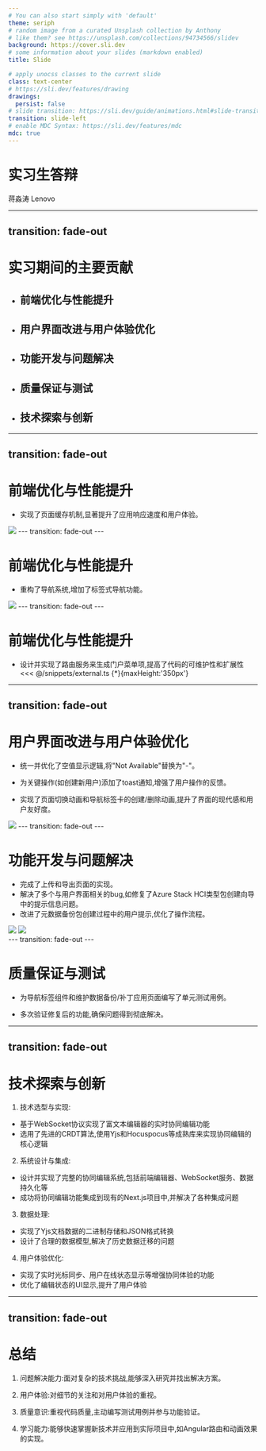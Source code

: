 ```yaml
---
# You can also start simply with 'default'
theme: seriph
# random image from a curated Unsplash collection by Anthony
# like them? see https://unsplash.com/collections/94734566/slidev
background: https://cover.sli.dev
# some information about your slides (markdown enabled)
title: Slide

# apply unocss classes to the current slide
class: text-center
# https://sli.dev/features/drawing
drawings:
  persist: false
# slide transition: https://sli.dev/guide/animations.html#slide-transitions
transition: slide-left
# enable MDC Syntax: https://sli.dev/features/mdc
mdc: true
---
```


# 实习生答辩
蒋淼涛
Lenovo



---
transition: fade-out
---

# 实习期间的主要贡献

- ## 前端优化与性能提升
- ## 用户界面改进与用户体验优化
- ## 功能开发与问题解决
- ## 质量保证与测试
- ## 技术探索与创新


---
transition: fade-out
---


# 前端优化与性能提升
- 实现了页面缓存机制,显著提升了应用响应速度和用户体验。

<img src="./image.gif" class='w-screen-sm'/>
---
transition: fade-out
---


# 前端优化与性能提升
- 重构了导航系统,增加了标签式导航功能。
<img src="./image1.gif" class='w-screen-sm'/>
---
transition: fade-out
---


# 前端优化与性能提升
- 设计并实现了路由服务来生成门户菜单项,提高了代码的可维护性和扩展性
<<< @/snippets/external.ts {*}{maxHeight:'350px'}

---
transition: fade-out
---

# 用户界面改进与用户体验优化
- 统一并优化了空值显示逻辑,将"Not Available"替换为"-"。

- 为关键操作(如创建新用户)添加了toast通知,增强了用户操作的反馈。

- 实现了页面切换动画和导航标签卡的创建/删除动画,提升了界面的现代感和用户友好度。
<img src="./image1.gif" class='w-screen-sm'/>
---
transition: fade-out
---

# 功能开发与问题解决
- 完成了上传和导出页面的实现。
- 解决了多个与用户界面相关的bug,如修复了Azure Stack HCI类型包创建向导中的提示信息问题。
- 改进了元数据备份包创建过程中的用户提示,优化了操作流程。
<div class='flex w-sm m-2'><img src="./image.png" />
<img src="./image1.png" /></div>
---
transition: fade-out
---

# 质量保证与测试
- 为导航标签组件和维护数据备份/补丁应用页面编写了单元测试用例。

- 多次验证修复后的功能,确保问题得到彻底解决。
---
transition: fade-out
---

# 技术探索与创新
1. 技术选型与实现:

- 基于WebSocket协议实现了富文本编辑器的实时协同编辑功能
- 选用了先进的CRDT算法,使用Yjs和Hocuspocus等成熟库来实现协同编辑的核心逻辑



2. 系统设计与集成:

- 设计并实现了完整的协同编辑系统,包括前端编辑器、WebSocket服务、数据持久化等
- 成功将协同编辑功能集成到现有的Next.js项目中,并解决了各种集成问题


3. 数据处理:

- 实现了Yjs文档数据的二进制存储和JSON格式转换
- 设计了合理的数据模型,解决了历史数据迁移的问题


4. 用户体验优化:

- 实现了实时光标同步、用户在线状态显示等增强协同体验的功能
- 优化了编辑状态的UI显示,提升了用户体验
---
transition: fade-out
---

# 总结

1. 问题解决能力:面对复杂的技术挑战,能够深入研究并找出解决方案。

2. 用户体验:对细节的关注和对用户体验的重视。

3. 质量意识:重视代码质量,主动编写测试用例并参与功能验证。

4. 学习能力:能够快速掌握新技术并应用到实际项目中,如Angular路由和动画效果的实现。

